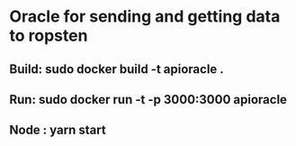 # Oracle for sending and getting data to ropsten

## Build: sudo docker build -t apioracle .

## Run: sudo docker run -t -p 3000:3000 apioracle

## Node : yarn start
